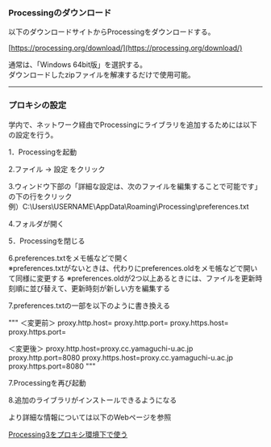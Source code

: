 ### Processingのダウンロード

以下のダウンロードサイトからProcessingをダウンロードする。

[https://processing.org/download/](https://processing.org/download/)

通常は、「Windows 64bit版」を選択する。  
ダウンロードしたzipファイルを解凍するだけで使用可能。

---

### プロキシの設定

学内で、ネットワーク経由でProcessingにライブラリを追加するためには以下の設定を行う。

1．Processingを起動

2.ファイル -> 設定 をクリック

3.ウィンドウ下部の「詳細な設定は、次のファイルを編集することで可能です」の下の行をクリック  
例）C:\Users\USERNAME\AppData\Roaming\Processing\preferences.txt

4.フォルダが開く

5．Processingを閉じる

6.preferences.txtをメモ帳などで開く  
※preferences.txtがないときは、代わりにpreferences.oldをメモ帳などで開いて同様に変更する
※preferences.oldが2つ以上あるときには、ファイルを更新時刻順に並び替えて、更新時刻が新しい方を編集する

7.preferences.txtの一部を以下のように書き換える

"""
＜変更前＞
proxy.http.host=
proxy.http.port=
proxy.https.host=
proxy.https.port=

＜変更後＞
proxy.http.host=proxy.cc.yamaguchi-u.ac.jp
proxy.http.port=8080
proxy.https.host=proxy.cc.yamaguchi-u.ac.jp
proxy.https.port=8080
"""

7.Processingを再び起動

8.追加のライブラリがインストールできるようになる

より詳細な情報については以下のWebページを参照

[Processing3をプロキシ環境下で使う](https://sites.google.com/site/jglabo701/processing3wopurokishi-huan-jing-xiade-shiu)


